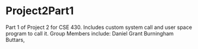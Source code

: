 # Project2Part1
Part 1 of Project 2 for CSE 430. Includes custom system call and user space program to call it.
Group Members include: Daniel Grant Burningham Buttars, 
